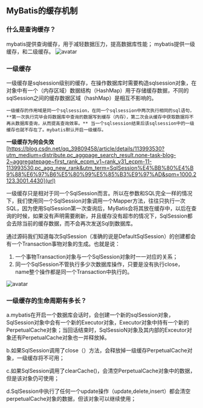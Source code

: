 ## MyBatis的缓存机制

### 什么是查询缓存？
  mybatis提供查询缓存，用于减轻数据压力，提高数据库性能；
  mybatis提供一级缓存，和二级缓存。
  ![avatar](https://img-blog.csdn.net/20150726164148424?watermark/2/text/aHR0cDovL2Jsb2cuY3Nkbi5uZXQv/font/5a6L5L2T/fontsize/400/fill/I0JBQkFCMA==/dissolve/70/gravity/Center)
  
### 一级缓存
  一级缓存是sqlsession级别的缓存，在操作数据库时需要构造sqlsession对象，在对象中有一个（内存区域）数据结构（HashMap）用于存储缓存数据，不同的sqlSession之间的缓存数据区域（hashMap）是相互不影响的。
  
    一级缓存的作用域是同一个sqlsession，在同一个sqlsession中两次执行相同的sql语句，**第一次执行完毕会将数据库中查询的数据写到缓存（内存），第二次会从缓存中获取数据将不再从数据库查询，从而提高查询效率。** 当一个sqlsession结束后该sqlsession中的一级缓存也就不存在了。mybatis默认开启一级缓存。
  
  
  **一级缓存为何会失效** 
  [https://blog.csdn.net/qq_39809458/article/details/113993530?utm_medium=distribute.pc_aggpage_search_result.none-task-blog-2~aggregatepage~first_rank_ecpm_v1~rank_v31_ecpm-11-113993530.pc_agg_new_rank&utm_term=SqlSession%E4%BB%80%E4%B9%88%E6%97%B6%E5%80%99%E5%85%B3%E9%97%AD&spm=1000.2123.3001.4430](url)
  
  
  一级缓存只是相对于同一个SqlSession而言。所以在参数和SQL完全一样的情况下，我们使用同一个SqlSession对象调用一个Mapper方法，往往只执行一次SQL，因为使用SqlSession第一次查询后，MyBatis会将其放在缓存中，以后在查询的时候，如果没有声明需要刷新，并且缓存没有超市的情况下，SqlSession都会去除当前的缓存数据，而不会再次发送Sql到数据库。
  
  通过源码我们知道每次SqlSession（准确的说是DefaultSqlSession）的创建都会有一个Transaction事物对象的生成。也就是说：
  1. 一个事物Transaction对象与一个SqlSession对象时一一对应的关系；
  2. 同一个SqlSession不管执行多少次数据库操作，只要是没有执行close，name整个操作都是同一个Transaction中执行的。

![avatar](https://img-blog.csdnimg.cn/20201012134836126.png?x-oss-process=image/watermark,type_ZmFuZ3poZW5naGVpdGk,shadow_10,text_aHR0cHM6Ly9ibG9nLmNzZG4ubmV0L3UwMTIzNzM4MTU=,size_16,color_FFFFFF,t_70)

### 一级缓存的生命周期有多长？
  a.mybatis在开启一个数据库会话时，会创建一个新的sqlSession对象，SqlSession对象中会有一个新的Executor对象，Executor对象中持有一个新的PerpetualCache对象；当回话结束时，SqlSessioN对象及其内部的Exceutor对象还有PerpetualCache对象也一并释放掉。
  
  b.如果SqlSession调用了close（）方法，会释放掉一级缓存PerpetualCache对象，一级缓存将不可用；
  
  c.如果SqlSession调用了clearCache()，会清空PerpetualCache对象中的数据，但是该对象仍可使用；
  
  d.SqlSession中执行了任何一个update操作（update,delete,insert）都会清空perpetualCache对象的数据，但该对象可以继续使用；


